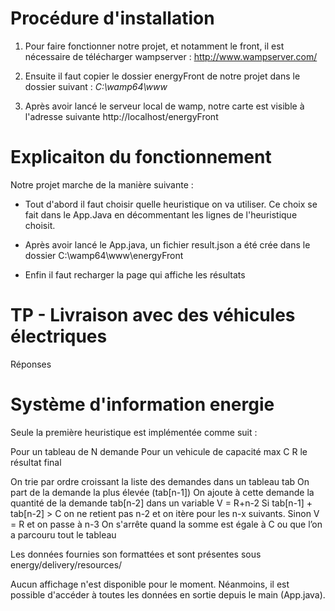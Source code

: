 # Procédure d'installation 

1) Pour faire fonctionner notre projet, et notamment le front, il est nécessaire de télécharger wampserver :
http://www.wampserver.com/

2) Ensuite il faut copier le dossier energyFront de notre projet dans le dossier suivant : _C:\wamp64\www_

3) Après avoir lancé le serveur local de wamp, notre carte est visible à l'adresse suivante http://localhost/energyFront

# Explicaiton du fonctionnement

Notre projet marche de la manière suivante :
- Tout d'abord il faut choisir quelle heuristique on va utiliser. Ce choix se fait dans le App.Java en décommentant les lignes de l'heuristique choisit.

- Après avoir lancé le App.java, un fichier result.json a été crée dans le dossier C:\wamp64\www\energyFront

- Enfin il faut recharger la page qui affiche les résultats

# TP - Livraison avec des véhicules électriques

Réponses 

# Système d'information energie

Seule la première heuristique est implémentée comme suit :

Pour un tableau de N demande 
Pour un vehicule de capacité max C
R le résultat final


On trie par ordre croissant la liste des demandes dans un tableau tab
On part de la demande la plus élevée (tab[n-1])
On ajoute à cette demande la quantité de la demande tab[n-2] dans un variable V = R+n-2
Si tab[n-1] + tab[n-2] > C on ne retient pas n-2 et on itère pour les n-x suivants. Sinon V = R et on passe à n-3
On s'arrête quand la somme est égale à C ou que l’on a parcouru tout le tableau



Les données fournies son formattées et sont présentes sous energy/delivery/resources/

Aucun affichage n'est disponible pour le moment. Néanmoins, il est possible d'accéder à toutes les données en sortie depuis le main (App.java).

